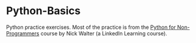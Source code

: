 # Python-Basics
Python practice exercises. 
Most of the practice is from the [Python for Non-Programmers](https://www.linkedin.com/learning/python-for-non-programmers/python-from-zero?resume=false&u=76279468) course by Nick Walter (a LinkedIn Learning course).
